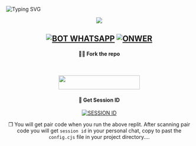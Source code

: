 <img
        src="https://readme-typing-svg.herokuapp.com/?size=29&width=800&lines=HELLOW+IAM+QUEEN+NETHU+MD+WHATS+APPP+BOT"
            alt="Typing SVG"
        />
    </a>
</p>
<div align="center">
  <p align="center">
  <a ><img src="https://telegra.phundefined"
</p>    <a/>

[![BOT WHATSAPP](https://img.shields.io/badge/WhatsApp%20BOT-25D366?style=for-the-badge&logo=whatsapp&logoColor=white)](https://wa.me/94704020146) 
[![ONWER](https://img.shields.io/badge/Owner%20BOT-25D366?style=for-the-badge&logo=whatsapp&logoColor=white)](https://wa.me/94704020146) 
---------
#### 🧚‍♂️ Fork the repo
 <br>
<p align="center"><a href="https://github.com/niko726/Queen_Nethu_MD_BETA/fork"> <img src="https://img.shields.io/badge/Fork-black?style=for-the-badge&logo=Fork" width="220" height="38.45"/></a></p>



#### 📲 Get Session ID

<a href='https://digital-ettie-nikonikonikopmiya-811892c3.koyeb.app/' target="_blank"><img alt='SESSION ID' src='https://img.shields.io/badge/Session_id-100000?style=for-the-badge&logo=scan&logoColor=white&labelColor=black&color=black'/></a>

❒ You will get pair code when you run the above replit. After scanning pair code you will get  `session id` in your personal chat, copy to past the  `config.cjs` file in your project directory....
